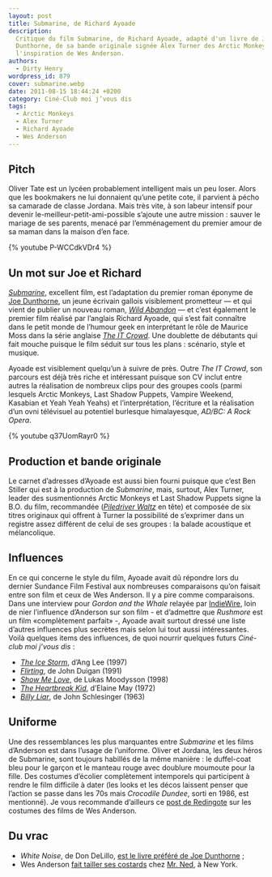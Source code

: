 ```yaml
---
layout: post
title: Submarine, de Richard Ayoade
description:
  Critique du film Submarine, de Richard Ayoade, adapté d'un livre de Joe
  Dunthorne, de sa bande originale signée Alex Turner des Arctic Monkeys, et de
  l'inspiration de Wes Anderson.
authors:
  - Dirty Henry
wordpress_id: 879
cover: submarine.webp
date: 2011-08-15 18:44:24 +0200
category: Ciné-Club moi j’vous dis
tags:
  - Arctic Monkeys
  - Alex Turner
  - Richard Ayoade
  - Wes Anderson
---
```


## Pitch

Oliver Tate est un lycéen probablement intelligent mais un peu loser. Alors que
les bookmakers ne lui donnaient qu’une petite cote, il parvient à pécho sa
camarade de classe Jordana. Mais très vite, à son labeur intensif pour devenir
le-meilleur-petit-ami-possible s’ajoute une autre mission : sauver le mariage de
ses parents, menacé par l’emménagement du premier amour de sa maman dans la
maison d’en face.

{% youtube P-WCCdkVDr4 %}

## Un mot sur Joe et Richard

[_Submarine_][9], excellent film, est l’adaptation du premier roman éponyme de
[Joe Dunthorne][1], un jeune écrivain gallois visiblement prometteur — et qui
vient de publier un nouveau roman, [_Wild Abandon_][8] — et c’est également le
premier film réalisé par l’anglais Richard Ayoade, qui s’est fait connaître dans
le petit monde de l’humour geek en interprétant le rôle de Maurice Moss dans la
série anglaise [_The IT Crowd_][10]. Une doublette de débutants qui fait mouche
puisque le film séduit sur tous les plans : scénario, style et musique.

Ayoade est visiblement quelqu’un à suivre de près. Outre _The IT Crowd_, son
parcours est déjà très riche et intéressant puisque son CV inclut entre autres
la réalisation de nombreux clips pour des groupes cools (parmi lesquels Arctic
Monkeys, Last Shadow Puppets, Vampire Weekend, Kasabian et Yeah Yeah Yeahs) et
l’interprétation, l’écriture et la réalisation d’un ovni télévisuel au potentiel
burlesque himalayesque, _AD/BC: A Rock Opera_.

{% youtube q37UomRayr0 %}

## Production et bande originale

Le carnet d’adresses d’Ayoade est aussi bien fourni puisque que c’est Ben
Stiller qui est à la production de _Submarine_, mais, surtout, Alex Turner,
leader des susmentionnés Arctic Monkeys et Last Shadow Puppets signe la B.O. du
film, recommandée (_[Piledriver Waltz][2]_ en tête) et composée de six titres
originaux qui offrent à Turner la possibilité de s’exprimer dans un registre
assez différent de celui de ses groupes : la balade acoustique et mélancolique.

## Influences

En ce qui concerne le style du film, Ayoade avait dû répondre lors du dernier
Sundance Film Festival aux nombreuses comparaisons qu’on faisait entre son film
et ceux de Wes Anderson. Il y a pire comme comparaisons. Dans une interview pour
_Gordon and the Whale_ relayée par [IndieWire][3], loin de nier l’influence
d’Anderson sur son film - et d’admettre que _Rushmore_ est un film «complètement
parfait» -, Ayoade avait surtout dressé une liste d’autres influences plus
secrètes mais selon lui tout aussi intéressantes. Voilà quelques items des
influences, de quoi nourrir quelques futurs *Ciné-club moi j’vous dis* :

- [_The Ice Storm_][11], d’Ang Lee (1997)
- [_Flirting_][12], de John Duigan (1991)
- [_Show Me Love_][13], de Lukas Moodysson (1998)
- [_The Heartbreak Kid_][14], d’Elaine May (1972)
- [_Billy Liar_][15], de John Schlesinger (1963)

## Uniforme

Une des ressemblances les plus marquantes entre _Submarine_ et les films
d’Anderson est dans l’usage de l’uniforme. Oliver et Jordana, les deux héros de
Submarine, sont toujours habillés de la même manière : le duffel-coat bleu pour
le garçon et le manteau rouge avec doublure moumoute pour la fille. Des costumes
d’écolier complètement intemporels qui participent à rendre le film difficile à
dater (les looks et les décos laissent penser que l’action se passe dans les 70s
mais _Crocodile Dundee_, sorti en 1986, est mentionné). Je vous recommande
d’ailleurs ce [post de Redingote][4] sur les costumes des films de Wes Anderson.

## Du vrac

- _White Noise_, de Don DeLillo, [est le livre préféré de Joe Dunthorne][5] ;
- Wes Anderson [fait tailler ses costards][7] chez [Mr. Ned][6], à New York.

[1]: https://www.joedunthorne.com/
[2]: https://youtu.be/fHDGYZvvwtc
[3]:
  https://www.indiewire.com/2011/06/interview-richard-ayoade-talks-influences-of-submarine-and-his-take-on-the-double-118257/
[4]: https://redingote.fr/breves/les-costumes-des-films-de-wes-anderson
[5]:
  https://www.independent.co.uk/arts-entertainment/books/features/one-minute-joe-dunthorne-novelist-2331732.html
[6]: https://mrnednyc.com/
[7]: https://www.nytimes.com/2004/09/19/style/tmagazine/wild-wes.html
[8]: https://www.goodreads.com/book/show/12712223-wild-abandon
[9]: https://www.themoviedb.org/movie/49020-submarine
[10]: https://www.themoviedb.org/tv/2490-the-it-crowd
[11]: https://www.themoviedb.org/movie/68924-the-ice-storm
[12]: https://www.themoviedb.org/movie/21828-flirting
[13]: https://www.themoviedb.org/movie/11634-fucking-amal
[14]: https://www.themoviedb.org/movie/40687-the-heartbreak-kid
[15]: https://www.themoviedb.org/movie/26535-billy-liar
